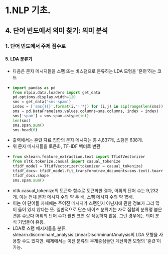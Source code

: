 # 1.NLP 기초.
## 4. 단어 빈도에서 의미 찾기: 의미 분석
### 1. 단어 빈도에서 주제 점수로
#### 5. LDA 분류기
- 다음은 문자 메시지들을 스팸 또는 비스팸으로 분류하는 LDA 모형을 '훈련'하는 코드
- ```python
  import pandas as pd
  from nlpia.data.loaders import get_data
  pd.options.display.width=120
  sms = get_data('sms-spam')
  index = ['sms{}{}'.format(i,'!'*j) for (i,j) in zip(range(len(sms)),sms.spam)]
  sms = pd.DataFrame(sms.values,columns=sms.columns, index = index) 
  sms['spam'] = sms.spam.astype(int)
  len(sms)
  sms.span.sum()
  sms.head(6)
  ```
- 출력에서는 훈련 자료 집합의 문자 메시지는 총 4,837개, 스팸은 638개.
- 위 문자 메시지들을 토큰화, TF-IDF 벡터로 변환
- ```python
  from sklearn.feature_extraction.text import TfidfVectorizer
  from nltk.tokenize.casual import casual_tokenize
  tfidf_model = TfidfVectorizer(tokenizer = casual_tokenize)
  tfidf_docs= tfidf_model.fit_transform(raw_documents=sms.text).toarray()
  tfidf_docs.shape
  sms.spam.sum()
  ```
- nltk.casual_tokenize의 토큰화 함수로 토큰화한 결과, 어휘의 단어 수는 9,232개. 이는 전체 문자 메시지 수의 약 두 배, 스팸 메시지 수의 약 15배.
- 이는  이 단어들 자체에는 주어진 메시지가 스팸인지 아닌지에 관한 정보가 그리 많이 들어 있지 않다는 뜻. 일반적으로 단순 베이즈 분류기는 자료 집합의 분류명 붙은 견본 수보다 어휘의 단어 수가 훨씬 크면 잘 작동하지 않음. 그런 경우에는 의미 분석 기법들이 유용.
- LDA로 스팸 메시지들을 분류. sklearn.discriminant_analysis.LinearDiscriminantAnalysis의 LDA 모형을 사용할 수도 있지만. 예제에서는 이진 분류의 무게중심들만 계산하면 모형의 '훈련'이 가능. 